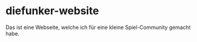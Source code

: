 # diefunker-website

Das ist eine Webseite, welche ich für eine kleine Spiel-Community gemacht habe.
